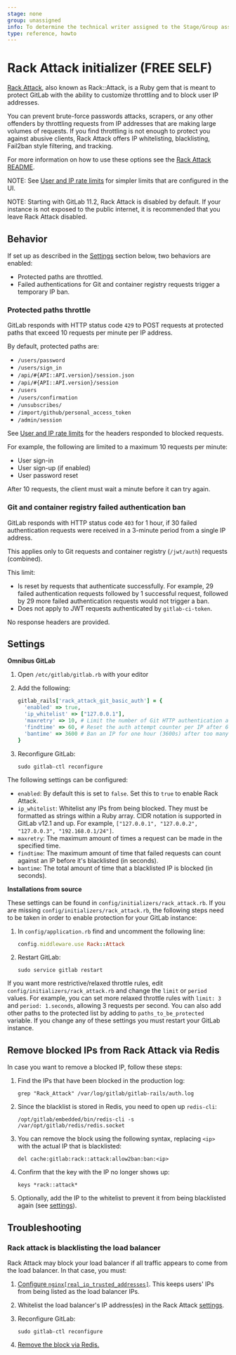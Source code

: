 ```yaml
---
stage: none
group: unassigned
info: To determine the technical writer assigned to the Stage/Group associated with this page, see https://about.gitlab.com/handbook/engineering/ux/technical-writing/#assignments
type: reference, howto
---
```


# Rack Attack initializer **(FREE SELF)**

[Rack Attack](https://github.com/kickstarter/rack-attack), also known as Rack::Attack, is a Ruby gem
that is meant to protect GitLab with the ability to customize throttling and
to block user IP addresses.

You can prevent brute-force passwords attacks, scrapers, or any other offenders
by throttling requests from IP addresses that are making large volumes of requests.
If you find throttling is not enough to protect you against abusive clients,
Rack Attack offers IP whitelisting, blacklisting, Fail2ban style filtering, and
tracking.

For more information on how to use these options see the [Rack Attack README](https://github.com/kickstarter/rack-attack/blob/master/README.md).

NOTE:
See
[User and IP rate limits](../user/admin_area/settings/user_and_ip_rate_limits.md)
for simpler limits that are configured in the UI.

NOTE:
Starting with GitLab 11.2, Rack Attack is disabled by default. If your
instance is not exposed to the public internet, it is recommended that you leave
Rack Attack disabled.

## Behavior

If set up as described in the [Settings](#settings) section below, two behaviors
are enabled:

- Protected paths are throttled.
- Failed authentications for Git and container registry requests trigger a temporary IP ban.

### Protected paths throttle

GitLab responds with HTTP status code `429` to POST requests at protected paths
that exceed 10 requests per minute per IP address.

By default, protected paths are:

- `/users/password`
- `/users/sign_in`
- `/api/#{API::API.version}/session.json`
- `/api/#{API::API.version}/session`
- `/users`
- `/users/confirmation`
- `/unsubscribes/`
- `/import/github/personal_access_token`
- `/admin/session`

See [User and IP rate limits](../user/admin_area/settings/user_and_ip_rate_limits.md#response-headers) for the headers responded to blocked requests.

For example, the following are limited to a maximum 10 requests per minute:

- User sign-in
- User sign-up (if enabled)
- User password reset

After 10 requests, the client must wait a minute before it can
try again.

### Git and container registry failed authentication ban

GitLab responds with HTTP status code `403` for 1 hour, if 30 failed
authentication requests were received in a 3-minute period from a single IP address.

This applies only to Git requests and container registry (`/jwt/auth`) requests
(combined).

This limit:

- Is reset by requests that authenticate successfully. For example, 29
  failed authentication requests followed by 1 successful request, followed by 29
  more failed authentication requests would not trigger a ban.
- Does not apply to JWT requests authenticated by `gitlab-ci-token`.

No response headers are provided.

## Settings

**Omnibus GitLab**

1. Open `/etc/gitlab/gitlab.rb` with your editor
1. Add the following:

   ```ruby
   gitlab_rails['rack_attack_git_basic_auth'] = {
     'enabled' => true,
     'ip_whitelist' => ["127.0.0.1"],
     'maxretry' => 10, # Limit the number of Git HTTP authentication attempts per IP
     'findtime' => 60, # Reset the auth attempt counter per IP after 60 seconds
     'bantime' => 3600 # Ban an IP for one hour (3600s) after too many auth attempts
   }
   ```

1. Reconfigure GitLab:

   ```shell
   sudo gitlab-ctl reconfigure
   ```

The following settings can be configured:

- `enabled`: By default this is set to `false`. Set this to `true` to enable Rack Attack.
- `ip_whitelist`: Whitelist any IPs from being blocked. They must be formatted as strings within a Ruby array.
  CIDR notation is supported in GitLab v12.1 and up.
  For example, `["127.0.0.1", "127.0.0.2", "127.0.0.3", "192.168.0.1/24"]`.
- `maxretry`: The maximum amount of times a request can be made in the
  specified time.
- `findtime`: The maximum amount of time that failed requests can count against an IP
  before it's blacklisted (in seconds).
- `bantime`: The total amount of time that a blacklisted IP is blocked (in
  seconds).

**Installations from source**

These settings can be found in `config/initializers/rack_attack.rb`. If you are
missing `config/initializers/rack_attack.rb`, the following steps need to be
taken in order to enable protection for your GitLab instance:

1. In `config/application.rb` find and uncomment the following line:

   ```ruby
   config.middleware.use Rack::Attack
   ```

1. Restart GitLab:

   ```shell
   sudo service gitlab restart
   ```

If you want more restrictive/relaxed throttle rules, edit
`config/initializers/rack_attack.rb` and change the `limit` or `period` values.
For example, you can set more relaxed throttle rules with
`limit: 3` and `period: 1.seconds`, allowing 3 requests per second.
You can also add other paths to the protected list by adding to `paths_to_be_protected`
variable. If you change any of these settings you must restart your
GitLab instance.

## Remove blocked IPs from Rack Attack via Redis

In case you want to remove a blocked IP, follow these steps:

1. Find the IPs that have been blocked in the production log:

   ```shell
   grep "Rack_Attack" /var/log/gitlab/gitlab-rails/auth.log
   ```

1. Since the blacklist is stored in Redis, you need to open up `redis-cli`:

   ```shell
   /opt/gitlab/embedded/bin/redis-cli -s /var/opt/gitlab/redis/redis.socket
   ```

1. You can remove the block using the following syntax, replacing `<ip>` with
   the actual IP that is blacklisted:

   ```plaintext
   del cache:gitlab:rack::attack:allow2ban:ban:<ip>
   ```

1. Confirm that the key with the IP no longer shows up:

   ```plaintext
   keys *rack::attack*
   ```

1. Optionally, add the IP to the whitelist to prevent it from being blacklisted
   again (see [settings](#settings)).

## Troubleshooting

### Rack attack is blacklisting the load balancer

Rack Attack may block your load balancer if all traffic appears to come from
the load balancer. In that case, you must:

1. [Configure `nginx[real_ip_trusted_addresses]`](https://docs.gitlab.com/omnibus/settings/nginx.html#configuring-gitlab-trusted_proxies-and-the-nginx-real_ip-module).
   This keeps users' IPs from being listed as the load balancer IPs.
1. Whitelist the load balancer's IP address(es) in the Rack Attack [settings](#settings).
1. Reconfigure GitLab:

   ```shell
   sudo gitlab-ctl reconfigure
   ```

1. [Remove the block via Redis.](#remove-blocked-ips-from-rack-attack-via-redis)

